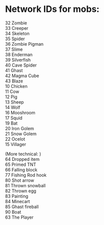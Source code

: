 <h1> Network IDs for mobs: </h1>
 
32	Zombie  
33	Creeper  
34	Skeleton  
35	Spider  
36	Zombie Pigman  
37	Slime  
38	Enderman  
39	Silverfish  
40	Cave Spider  
41	Ghast  
42	Magma Cube  
43	Blaze  
10	Chicken  
11	Cow  
12	Pig  
13	Sheep  
14	Wolf  
16	Mooshroom  
17	Squid  
19	Bat  
20	Iron Golem  
21	Snow Golem  
22	Ocelot  
15	Villager  

(More technical: )  
64	Dropped item  
65	Primed TNT  
66	Falling block  
77	Fishing Rod hook  
80	Shot arrow  
81	Thrown snowball  
82	Thrown egg  
83	Painting  
84	Minecart  
85	Ghast fireball  
90	Boat     
63 The Player
